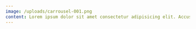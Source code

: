 ```yaml
---
image: /uploads/carrousel-001.png
content: Lorem ipsum dolor sit amet consectetur adipisicing elit. Accusantium consequatur aspernatur quo! Saepe, exercitationem fugit voluptatum veniam porro neque officia, nesciunt magnam facilis pariatur quasi iure voluptates vel nulla culpa.
---
```

